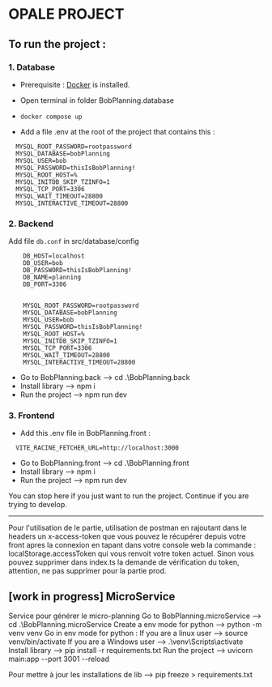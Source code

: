 # OPALE PROJECT

## To run the project : 

### 1. Database

* Prerequisite : [Docker](https://www.docker.com/get-started/) is installed.
* Open terminal in folder BobPlanning.database
* `docker compose up`

* Add a file .env at the root of the project that contains this :

```
  MYSQL_ROOT_PASSWORD=rootpassword
  MYSQL_DATABASE=bobPlanning
  MYSQL_USER=bob
  MYSQL_PASSWORD=thisIsBobPlanning!
  MYSQL_ROOT_HOST=%
  MYSQL_INITDB_SKIP_TZINFO=1
  MYSQL_TCP_PORT=3306
  MYSQL_WAIT_TIMEOUT=28800
  MYSQL_INTERACTIVE_TIMEOUT=28800
```

### 2. Backend
Add file `db.conf` in src/database/config
```
    DB_HOST=localhost
    DB_USER=bob
    DB_PASSWORD=thisIsBobPlanning!
    DB_NAME=planning
    DB_PORT=3306
    
    
    MYSQL_ROOT_PASSWORD=rootpassword 
    MYSQL_DATABASE=bobPlanning 
    MYSQL_USER=bob 
    MYSQL_PASSWORD=thisIsBobPlanning! 
    MYSQL_ROOT_HOST=% 
    MYSQL_INITDB_SKIP_TZINFO=1 
    MYSQL_TCP_PORT=3306 
    MYSQL_WAIT_TIMEOUT=28800 
    MYSQL_INTERACTIVE_TIMEOUT=28800 
```
* Go to BobPlanning.back --> cd .\BobPlanning.back
* Install library --> npm i
* Run the project --> npm run dev

### 3. Frontend
 
* Add this .env file in BobPlanning.front :

```
  VITE_RACINE_FETCHER_URL=http://localhost:3000
```
* Go to BobPlanning.front --> cd .\BobPlanning.front
* Install library --> npm i
* Run the project --> npm run dev 


You can stop here if you just want to run the project. Continue if you are trying to develop.

---

 Pour l'utilisation de le partie, utilisation de postman en rajoutant dans le headers un x-access-token que vous pouvez le récupérer depuis votre front apres la connexion en tapant dans votre console web la commande : localStorage.accessToken qui vous renvoit votre token actuel. 
 Sinon vous pouvez supprimer dans index.ts la demande de vérification du token, attention, ne pas supprimer pour la partie prod. 

## [work in progress] MicroService
Service pour générer le micro-planning
 Go to BobPlanning.microService --> cd .\BobPlanning.microService
 Create a env mode for python --> python -m venv venv
 Go in env mode for python : 
   If you are a linux user --> source venv/bin/activate 
   If you are a Windows user --> .\venv\Scripts\activate
 Install library --> pip install -r requirements.txt
 Run the project --> uvicorn main:app --port 3001 --reload

 Pour mettre à jour les installations de lib --> pip freeze > requirements.txt

